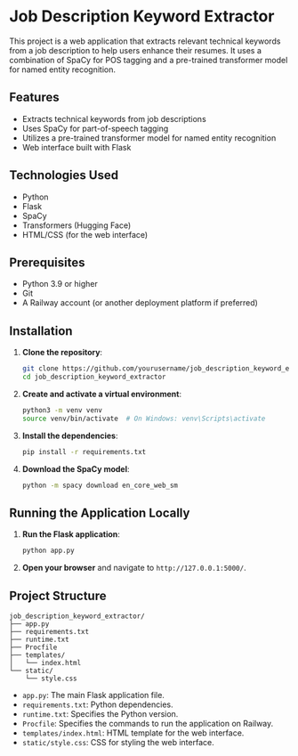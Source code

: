 # Job Description Keyword Extractor

This project is a web application that extracts relevant technical keywords from a job description to help users enhance their resumes. It uses a combination of SpaCy for POS tagging and a pre-trained transformer model for named entity recognition.

## Features

- Extracts technical keywords from job descriptions
- Uses SpaCy for part-of-speech tagging
- Utilizes a pre-trained transformer model for named entity recognition
- Web interface built with Flask

## Technologies Used

- Python
- Flask
- SpaCy
- Transformers (Hugging Face)
- HTML/CSS (for the web interface)

## Prerequisites

- Python 3.9 or higher
- Git
- A Railway account (or another deployment platform if preferred)

## Installation

1. **Clone the repository**:

   ```bash
   git clone https://github.com/yourusername/job_description_keyword_extractor.git
   cd job_description_keyword_extractor
   ```

2. **Create and activate a virtual environment**:

   ```bash
   python3 -m venv venv
   source venv/bin/activate  # On Windows: venv\Scripts\activate
   ```

3. **Install the dependencies**:

   ```bash
   pip install -r requirements.txt
   ```

4. **Download the SpaCy model**:

   ```bash
   python -m spacy download en_core_web_sm
   ```

## Running the Application Locally

1. **Run the Flask application**:

   ```bash
   python app.py
   ```

2. **Open your browser** and navigate to `http://127.0.0.1:5000/`.

## Project Structure

```
job_description_keyword_extractor/
├── app.py
├── requirements.txt
├── runtime.txt
├── Procfile
├── templates/
│   └── index.html
└── static/
    └── style.css
```

- `app.py`: The main Flask application file.
- `requirements.txt`: Python dependencies.
- `runtime.txt`: Specifies the Python version.
- `Procfile`: Specifies the commands to run the application on Railway.
- `templates/index.html`: HTML template for the web interface.
- `static/style.css`: CSS for styling the web interface.
